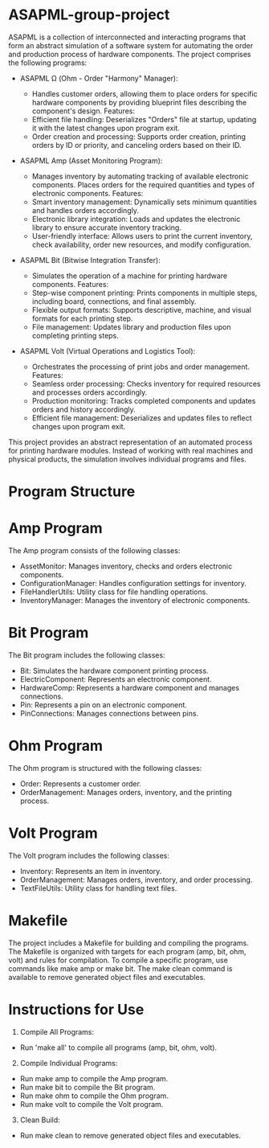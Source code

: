 # ASAPML-group-project
ASAPML is a collection of interconnected and interacting programs that form an abstract simulation of a software system for automating the order and production process of hardware components. The project comprises the following programs:

* ASAPML Ω (Ohm - Order "Harmony" Manager):
  - Handles customer orders, allowing them to place orders for specific hardware components by providing blueprint files describing the component's design.
 Features:
  - Efficient file handling: Deserializes "Orders" file at startup, updating it with the latest changes upon program exit.
  - Order creation and processing: Supports order creation, printing orders by ID or priority, and canceling orders based on their ID.
 
* ASAPML Amp (Asset Monitoring Program):
  - Manages inventory by automating tracking of available electronic components. Places orders for the required quantities and types of electronic components.
Features:
  - Smart inventory management: Dynamically sets minimum quantities and handles orders accordingly.
  - Electronic library integration: Loads and updates the electronic library to ensure accurate inventory tracking.
  - User-friendly interface: Allows users to print the current inventory, check availability, order new resources, and modify configuration.
    
* ASAPML Bit (Bitwise Integration Transfer):
  - Simulates the operation of a machine for printing hardware components.
Features:
  - Step-wise component printing: Prints components in multiple steps, including board, connections, and final assembly.
  - Flexible output formats: Supports descriptive, machine, and visual formats for each printing step.
  - File management: Updates library and production files upon completing printing steps.
    
* ASAPML Volt (Virtual Operations and Logistics Tool):
  - Orchestrates the processing of print jobs and order management.
Features:
  - Seamless order processing: Checks inventory for required resources and processes orders accordingly.
  - Production monitoring: Tracks completed components and updates orders and history accordingly.
  - Efficient file management: Deserializes and updates files to reflect changes upon program exit.
    
This project provides an abstract representation of an automated process for printing hardware modules. Instead of working with real machines and physical products, the simulation involves individual programs and files.

# Program Structure
# Amp Program
The Amp program consists of the following classes:

* AssetMonitor: Manages inventory, checks and orders electronic components.
* ConfigurationManager: Handles configuration settings for inventory.
* FileHandlerUtils: Utility class for file handling operations.
* InventoryManager: Manages the inventory of electronic components.
  
# Bit Program
The Bit program includes the following classes:

* Bit: Simulates the hardware component printing process.
* ElectricComponent: Represents an electronic component.
* HardwareComp: Represents a hardware component and manages connections.
* Pin: Represents a pin on an electronic component.
* PinConnections: Manages connections between pins.

# Ohm Program
The Ohm program is structured with the following classes:

* Order: Represents a customer order.
* OrderManagement: Manages orders, inventory, and the printing process.
  
# Volt Program
The Volt program includes the following classes:

* Inventory: Represents an item in inventory.
* OrderManagement: Manages orders, inventory, and order processing.
* TextFileUtils: Utility class for handling text files.
  
# Makefile
The project includes a Makefile for building and compiling the programs. The Makefile is organized with targets for each program (amp, bit, ohm, volt) and rules for compilation. To compile a specific program, use commands like make amp or make bit. The make clean command is available to remove generated object files and executables.

# Instructions for Use
1. Compile All Programs:
  - Run 'make all' to compile all programs (amp, bit, ohm, volt).
2. Compile Individual Programs:
  - Run make amp to compile the Amp program.
  - Run make bit to compile the Bit program.
  - Run make ohm to compile the Ohm program.
  - Run make volt to compile the Volt program.
3. Clean Build:
  - Run make clean to remove generated object files and executables.

